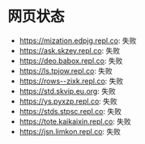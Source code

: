 # 网页状态
- https://mization.edpjg.repl.co: 失败
- https://ask.skzey.repl.co: 失败
- https://deo.babox.repl.co: 失败
- https://ls.tpjow.repl.co: 失败
- https://rows--zixk.repl.co: 失败
- https://std.skvip.eu.org: 失败
- https://ys.pyxzp.repl.co: 失败
- https://stds.stpsc.repl.co: 失败
- https://tote.kaikaixin.repl.co: 失败
- https://jsn.limkon.repl.co: 失败
